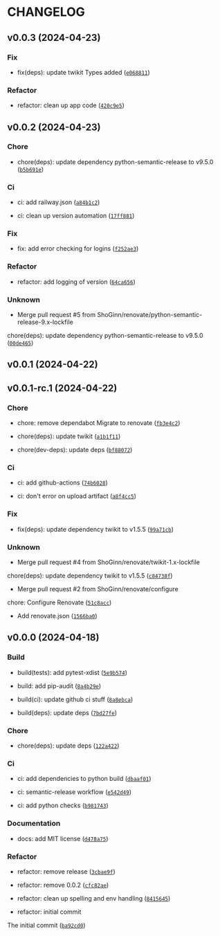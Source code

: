 # CHANGELOG



## v0.0.3 (2024-04-23)

### Fix

* fix(deps): update twikit
Types added ([`e068811`](https://github.com/ShoGinn/X2WebHook/commit/e06881174cdb05a464accdf5bf6e7cd23a1c4bcd))

### Refactor

* refactor: clean up app code ([`420c9e5`](https://github.com/ShoGinn/X2WebHook/commit/420c9e5ffa35791bc834a0c78755603123036a95))


## v0.0.2 (2024-04-23)

### Chore

* chore(deps): update dependency python-semantic-release to v9.5.0 ([`b5b691e`](https://github.com/ShoGinn/X2WebHook/commit/b5b691eec7385372820108579dfd4d39d5d927ce))

### Ci

* ci: add railway.json ([`a84b1c2`](https://github.com/ShoGinn/X2WebHook/commit/a84b1c2ed1b71fd6cec49c31a56edef55d7cbc75))

* ci: clean up version automation ([`17ff881`](https://github.com/ShoGinn/X2WebHook/commit/17ff8815d14064d86bf579cadca7d12387e49992))

### Fix

* fix: add error checking for logins ([`f252ae3`](https://github.com/ShoGinn/X2WebHook/commit/f252ae31ce93eedc615f44a204df49d8f4bd6934))

### Refactor

* refactor: add logging of version ([`64ca656`](https://github.com/ShoGinn/X2WebHook/commit/64ca6560d20a808f52249d1a0992cdcf6e996a29))

### Unknown

* Merge pull request #5 from ShoGinn/renovate/python-semantic-release-9.x-lockfile

chore(deps): update dependency python-semantic-release to v9.5.0 ([`00de465`](https://github.com/ShoGinn/X2WebHook/commit/00de465c6a679ddf9f98e866cf53aab5cb9966e9))


## v0.0.1 (2024-04-22)


## v0.0.1-rc.1 (2024-04-22)

### Chore

* chore: remove dependabot
Migrate to renovate ([`fb3e4c2`](https://github.com/ShoGinn/X2WebHook/commit/fb3e4c26508f246440619d9c623deeb9ced43200))

* chore(deps): update twikit ([`a1b1f11`](https://github.com/ShoGinn/X2WebHook/commit/a1b1f11ad74ba5fafedd17e321ebadc59bbb23f8))

* chore(dev-deps): update deps ([`bf88072`](https://github.com/ShoGinn/X2WebHook/commit/bf88072a6c757c7bcaac48b9983b998450ba7529))

### Ci

* ci: add github-actions ([`74b6028`](https://github.com/ShoGinn/X2WebHook/commit/74b6028bc9449c8fb39f59b51845ff0ca07cb1a3))

* ci: don&#39;t error on upload artifact ([`a8f4cc5`](https://github.com/ShoGinn/X2WebHook/commit/a8f4cc5dea14261f3f00f77b73acda68fb1e5219))

### Fix

* fix(deps): update dependency twikit to v1.5.5 ([`99a71cb`](https://github.com/ShoGinn/X2WebHook/commit/99a71cb6d4b19aba8e814925bae69784ef12a3c6))

### Unknown

* Merge pull request #4 from ShoGinn/renovate/twikit-1.x-lockfile

chore(deps): update dependency twikit to v1.5.5 ([`c84738f`](https://github.com/ShoGinn/X2WebHook/commit/c84738f0769e9e4f47be370731f1e75e4608f834))

* Merge pull request #2 from ShoGinn/renovate/configure

chore: Configure Renovate ([`51c8acc`](https://github.com/ShoGinn/X2WebHook/commit/51c8acc85bb4bc6a3520937ac3c40563a4c607e7))

* Add renovate.json ([`1566ba0`](https://github.com/ShoGinn/X2WebHook/commit/1566ba0fa87ab5d314efaab3aaae84d198979945))


## v0.0.0 (2024-04-18)

### Build

* build(tests): add pytest-xdist ([`5e9b574`](https://github.com/ShoGinn/X2WebHook/commit/5e9b574a33e18003e851d91bc34089a92574d75e))

* build: add pip-audit ([`8a4b29e`](https://github.com/ShoGinn/X2WebHook/commit/8a4b29ea5d0274a3cf0cbada0ebf182be5d82da2))

* build(ci): update github ci stuff ([`8a8ebca`](https://github.com/ShoGinn/X2WebHook/commit/8a8ebca76475dea483eff3c090d5028e80a4ecfa))

* build(deps): update deps ([`7bd27fe`](https://github.com/ShoGinn/X2WebHook/commit/7bd27fee86ccfc96ec6c252a485839574ee43f8c))

### Chore

* chore(deps): update deps ([`122a422`](https://github.com/ShoGinn/X2WebHook/commit/122a42227de01174574bd09e5a69c50eec1323b5))

### Ci

* ci: add dependencies to python build ([`dbaaf01`](https://github.com/ShoGinn/X2WebHook/commit/dbaaf01d236e7003b3dfdacdfbf7c65393d7c0b2))

* ci: semantic-release workflow ([`e542d49`](https://github.com/ShoGinn/X2WebHook/commit/e542d4978b3a83ee0c99c5ce8d2de2a30cfd65d4))

* ci: add python checks ([`b981743`](https://github.com/ShoGinn/X2WebHook/commit/b9817430db7002d012ad9dfc2e6bc79a71107803))

### Documentation

* docs: add MIT license ([`d478a75`](https://github.com/ShoGinn/X2WebHook/commit/d478a75b123d1ca4b8ce16eba72eeb3fc71e8984))

### Refactor

* refactor: remove release ([`3cbae9f`](https://github.com/ShoGinn/X2WebHook/commit/3cbae9f208b096efb55ea102de330b6dd0f578ea))

* refactor: remove 0.0.2 ([`cfc82ae`](https://github.com/ShoGinn/X2WebHook/commit/cfc82aed35825b1f98d3bcba605de8f8ad895c13))

* refactor: clean up spelling and env handling ([`8415645`](https://github.com/ShoGinn/X2WebHook/commit/84156453668cc71a8fcb00bd006ac9fc73668ab5))

* refactor: initial commit

The initial commit ([`ba92cd0`](https://github.com/ShoGinn/X2WebHook/commit/ba92cd05724d05ed95d67b0cf0f3ded5232b2bf6))

